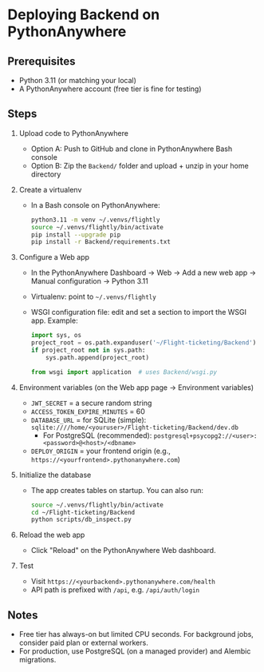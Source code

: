 # Deploying Backend on PythonAnywhere

## Prerequisites

- Python 3.11 (or matching your local)
- A PythonAnywhere account (free tier is fine for testing)

## Steps

1. Upload code to PythonAnywhere

   - Option A: Push to GitHub and clone in PythonAnywhere Bash console
   - Option B: Zip the `Backend/` folder and upload + unzip in your home directory

2. Create a virtualenv

   - In a Bash console on PythonAnywhere:
     ```bash
     python3.11 -m venv ~/.venvs/flightly
     source ~/.venvs/flightly/bin/activate
     pip install --upgrade pip
     pip install -r Backend/requirements.txt
     ```

3. Configure a Web app

   - In the PythonAnywhere Dashboard → Web → Add a new web app → Manual configuration → Python 3.11
   - Virtualenv: point to `~/.venvs/flightly`
   - WSGI configuration file: edit and set a section to import the WSGI app. Example:

     ```python
     import sys, os
     project_root = os.path.expanduser('~/Flight-ticketing/Backend')
     if project_root not in sys.path:
         sys.path.append(project_root)

     from wsgi import application  # uses Backend/wsgi.py
     ```

4. Environment variables (on the Web app page → Environment variables)

   - `JWT_SECRET` = a secure random string
   - `ACCESS_TOKEN_EXPIRE_MINUTES` = 60
   - `DATABASE_URL` = for SQLite (simple): `sqlite:////home/<youruser>/Flight-ticketing/Backend/dev.db`
     - For PostgreSQL (recommended): `postgresql+psycopg2://<user>:<password>@<host>/<dbname>`
   - `DEPLOY_ORIGIN` = your frontend origin (e.g., `https://<yourfrontend>.pythonanywhere.com`)

5. Initialize the database

   - The app creates tables on startup. You can also run:
     ```bash
     source ~/.venvs/flightly/bin/activate
     cd ~/Flight-ticketing/Backend
     python scripts/db_inspect.py
     ```

6. Reload the web app

   - Click "Reload" on the PythonAnywhere Web dashboard.

7. Test
   - Visit `https://<yourbackend>.pythonanywhere.com/health`
   - API path is prefixed with `/api`, e.g. `/api/auth/login`

## Notes

- Free tier has always-on but limited CPU seconds. For background jobs, consider paid plan or external workers.
- For production, use PostgreSQL (on a managed provider) and Alembic migrations.

